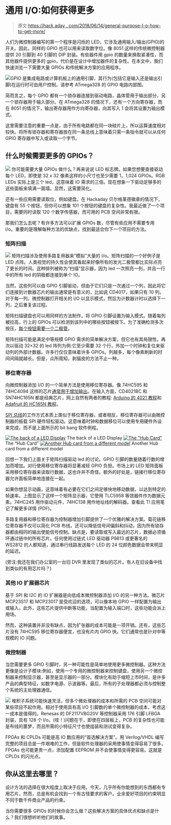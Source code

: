# 通用 I/O:如何获得更多

> 原文:[https://hack aday . com/2018/06/14/general-purpose-I-o-how-to-get-more/](https://hackaday.com/2018/06/14/general-purpose-i-o-how-to-get-more/)

人们为微控制器编写的第一个程序是闪烁的 LED，它涉及通用输入/输出(GPIO)的开关。因此，同样的 GPIO 也可以用来读取数字位。像 8051 这样的传统微控制器提供 20 引脚到 40 引脚的 DIP 封装。有些器件用 gpio 的数量来换取紧凑性，而其他器件提供更多的 gpio，代价是在设计中增加器件的复杂性。在本文中，我们快速浏览一下需要大量 GPIOs 和传统解决方案的应用程序。

[![](../Images/18014603971da12981ddc9d2579cf960.png)](https://hackaday.com/wp-content/uploads/2018/06/atmega328-family-gpio-diagram.png)GPIO 是集成电路或计算机板上的通用引脚，其行为(包括它是输入还是输出引脚)在运行时可由用户控制。请参考 ATmega328 的 GPIO 电路内部图。

简而言之，每个 GPIO 都有一个锁存器连接到驱动电路，晶体管用于输出部分，另一个锁存器用于输入部分。在 ATmega328 的情况下，还有一个方向寄存器，而在 8051 的情况下，输出寄存器用作方向寄存器，向其写入 1 会将其设置为输出模式。

这里需要注意的重要一点是，由于所有电路都在同一块硅片上，所以运算速度相对较快。将所有锁存器和寄存器放在同一条总线上意味着只需一条指令就可以从任何 GPIO 寄存器中写入或读取一个字节。

## 什么时候需要更多的 GPIOs？

[![](../Images/1d018af006304102fc29e0bf7f85a139.png)](https://hackaday.com/wp-content/uploads/2018/06/grid1.jpg) 你可能需要大量 GPIOs 做什么？再来说说 LED 标志牌。如果您想要直接驱动每个 LED，即使是 32 x 32 像素这样的小尺寸也至少需要 1，1,024 GPIOs。RGB LEDs 实际上是三个 led，这意味着 IO 需求的三倍。现在想象一下驱动足够多的这些面板来填满一面墙。显然，这需要简化。

还有一些应用需要读取位，例如键盘。在 Hackaday 贝尔格莱德徽章的情况下，键盘有 55 个按钮，但你可以想象 101 个按钮的键盘的复杂性。我最近做了一个项目，需要同时读取 120 个数字传感器，而可用的 PCB 空间非常有限。

那我们怎么去呢？有许多方法可以扩展 GPIOs 数，尽管有些应用不需要专用 I/o。重要的是理解每种方法的优缺点，找到最适合你下一个项目的方法。

### 矩阵扫描

[![](../Images/df0606f46e604b6f727ba6bd173f7f10.png)](https://hackaday.com/wp-content/uploads/2018/06/matrix1.jpg) 矩阵扫描涉及使用多路复用器来“模拟”大量的 I/o。矩阵扫描的一个好例子是 LED 点阵。人类视觉的持久性会使其看起来好像所有的发光二极管都比实际点亮了更长的时间。这种排列被称为“扫描”显示器，因为 led 一次照亮一列，并且一行中的所有 led 的阴极都连接到单个 IO。

当然，这些列可以由 GPIO 引脚驱动，但由于它们只是一次通过一个列，因此将它们连接到计数器芯片的输出通常是有意义的，比如说 CD4017，如果只有 10 列。对于每一列，微控制器打开相关的 I/O 以显示模式，然后为计数器计时以选择下一列，之后重复该过程。

矩阵扫描键盘也可以用同样的方法制作，将 GPIO 引脚设置为输入模式。随着每列被拉高，行上的 GPIOs 可以检测到该列中的哪些按钮被按下。为了准确检测多次按压，[每个按钮需要一个二极管](https://learn.sparkfun.com/tutorials/button-pad-hookup-guide)。

矩阵扫描可能是满足中等规模 GPIO 需求的简单解决方案，但它也有其局限性。再次以驱动 32×32 的 led 阵列为例:它至少需要 32 个行，外加一个时钟和复位来驱动列的外部计数器。许多行仅仅意味着许多 GPIOs。列越多，每个像素刷新的时间间隔就越长。但是，众所周知，剥猫皮的方法不止一种。

### 移位寄存器

向微控制器添加 I/O 的一个简单方法是使用移位寄存器。像 74HC595 和 74HC4094 这样的芯片[通常用于增加输出](https://learn.adafruit.com/adafruit-arduino-lesson-4-eight-leds/the-74hc595-shift-register)。在输入方面，CD4021BC 和 SN74HC165N 都是经典芯片，网上自然有两者的教程: [Arduino 的 4021 教程](https://www.arduino.cc/en/Tutorial/ShiftIn)和 [Adafruit 的 HC165N 教程](https://playground.arduino.cc/Code/ShiftRegSN74HC165N)。

[SPI 总线](https://hackaday.com/2016/07/01/what-could-go-wrong-spi/)的工作方式本质上类似于移位寄存器，或者相反，移位寄存器可以由微控制器的板载 SPI 硬件轻松驱动。这意味着时钟和数据移位可以使用专用硬件外设来完成，而不是上面所示的 bit bang 软件例程。

 [![The back of a LED Display](../Images/b3d0c6209f2e5122f826b36d9b42a684.png "IMG_5097")](https://hackaday.com/2018/06/14/general-purpose-i-o-how-to-get-more/img_5097/) The back of a LED Display [![The "Hub Card"](../Images/5a6b01b01dbbe71a43ef29589c1ce62e.png "IMG_5107")](https://hackaday.com/2018/06/14/general-purpose-i-o-how-to-get-more/img_5107-2/) The “Hub Card” [![Another Hub card from a different model](../Images/2e27a62c407779345af39aa87479d148.png "IMG_5108")](https://hackaday.com/2018/06/14/general-purpose-i-o-how-to-get-more/img_5108/) Another Hub card from a different model

回想一下我们上面关于矩阵扫描驱动 led 的讨论。GPIO 引脚的数量随着行数的增加而增加。对行使用移位寄存器将显著减轻 GPIO 负担。市场上的 LED 矩阵面板采用移位寄存器来读取行数据，这也许并不奇怪。额外的好处是，链接行移位寄存器允许面板简单地连接在一起。

如果你想显示动画，这意味着有必要在它们之间足够快地移动数据，以达到特定的帧速率。上图显示了这样一个矩阵显示器，它使用 TLC5958 等效器件作为数据元素。74HC245 用作驱动元件，74HC138 用作地址线的解码器。查看此 TI 应用笔记了解更多详情 (PDF)。

多路复用器和移位寄存器为控制器增加引脚提供了一个优雅的解决方案。菊花链移位寄存器不仅可以简化 PCB 布线，还可以降低信号间偏斜和抖动，因为所有锁存器都由相同的输出使能信号控制。缺点是，要读取或写入最远的芯片，数据必须循环通过链中的所有芯片。任何使用过链式 LED 驱动器 P9813 或更著名的 WS2812 的人都知道，通过串行线路发送每个 LED 的 24 位颜色数据会带来明显的延迟。

(旁注:我还在我们办公室的一台旧 DVR 里发现了类似的芯片。有人在旧设备中找到类似的有用芯片吗？)

### 其他 IO 扩展器芯片

基于 SPI 和 I2C 的 IO 扩展器是向低成本微控制器添加 I/O 的另一种方法。微芯片 MCP23S17 和 MCP23017 是受欢迎的选项，可以像本地 GPIO 一样配置为输出或输入。此外，这些芯片提供中断等功能，当配置为输入端口时，这些功能会派上用场。

然而，这种装置并非没有缺点，因为扩张器的成本可能是一项开销。还有，这些芯片没有 74HC595 移位寄存器便宜，也没有片内 GPIO 快。它们通常也是针对中等规模的 IO 问题。

### 微控制器

当您需要更多 GPIO 引脚时，另一种可能性是简单地使用更多微控制器。这种方法更像是设计子模块:例如，使用一个专用的微控制器来控制键盘，使用另一个微控制器来控制显示器，甚至是显示器的一部分。模块化有助于缩短上市时间，是许多产品的典型特征，如数字电源、示波器等。最后，所有的子处理器都必须与控制整个系统的主处理器通信。

[![](../Images/a4f804b007e1fc1b70a0cc5fc0667fd6.png)](https://hackaday.com/wp-content/uploads/2018/06/renesas-df2117vbg20v-block-diagram.png) 堆积子系统可能快速灵活，但多个微处理器的成本和所需的 PCB 空间可能对某些项目不起作用。相对于使用具有高 I/O 引脚数的单个微控制器的成本，考虑这一成本是值得的。Renesas 的 DF2117VBG20V 等控制器采用 176 引脚 LFBGA 封装，具有 128 个 I/o。(哇！)问题在于，即使在四层板上，PCB 的复杂性也可能是布线的噩梦，而且所需的小特征尺寸也使组装和测试变得复杂。

FPGAs 和 CPLDs 可能是高 IO 数应用的“首选解决方案”。用 Verilog/VHDL 编写完整的项目总是一件艰难的工作，但是软件处理器的采用使事情变得容易了很多。FPGAs 也可能更贵一点，添加配置 EEPROM 并不会使事情变得更容易。这就是 CPLDs 的闪光点。

## 你从这里去哪里？

设计方法的选择在很大程度上取决于应用。今天，几乎所有你能想到的东西都有专用芯片。然而，总是有机会找到一个有古怪要求的客户。业余爱好项目的约束明显不同于数千件商业产品的约束。

当你需要很多 GPIOs 的时候你会怎么做？这些解决方案的具体优点和缺点是什么？我们很想听听他们的故事。